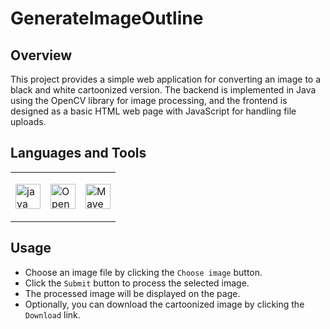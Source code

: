 # GenerateImageOutline

## Overview
This project provides a simple web application for converting an image to a black and white cartoonized version. The backend is implemented in Java using the OpenCV library for image processing, and the frontend is designed as a basic HTML web page with JavaScript for handling file uploads.

## Languages and Tools
<table>
    <tbody>
        <tr valign="top">
            <td>
                <p align="left">
                    <a href="https://www.java.com" target="_blank" rel="noreferrer">
                        <img src="https://www.vectorlogo.zone/logos/java/java-icon.svg" title="Java" alt="java" width="40" height="40"/>
                    </a>
                </p>
            </td>
            <td>
                <p align="left">
                    <a href="https://opencv.org/" target="_blank" rel="noreferrer">
                        <img src="https://www.vectorlogo.zone/logos/opencv/opencv-icon.svg" title="OpenCV" alt="OpenCV" width="40" height="40"/>
                    </a>
                </p>
            </td>
            <td>
                <p align="left">
                    <a href="https://maven.apache.org/" target="_blank" rel="noreferrer">
                        <img src="https://icons-for-free.com/iconfiles/png/512/vscode+icons+type+maven-1324451386617447973.png" title="Maven" alt="Maven" width="40" height="40"/>
                    </a>
                </p>
            </td>
        </tr>
    </tbody>
</table>

## Usage
- Choose an image file by clicking the `Choose image` button.
- Click the `Submit` button to process the selected image.
- The processed image will be displayed on the page.
- Optionally, you can download the cartoonized image by clicking the `Download` link.
